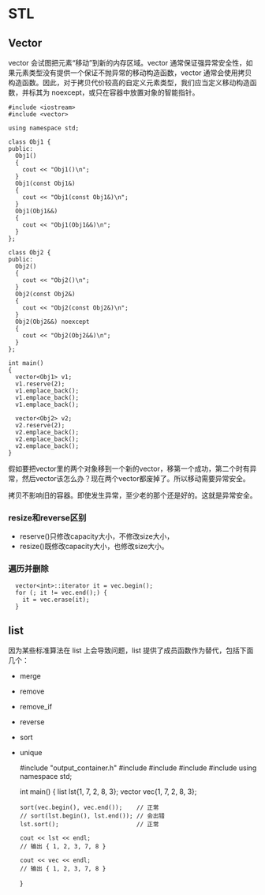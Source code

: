 # STL
## Vector
vector 会试图把元素“移动”到新的内存区域。vector 通常保证强异常安全性，如果元素类型没有提供一个保证不抛异常的移动构造函数，vector 通常会使用拷贝构造函数。因此，对于拷贝代价较高的自定义元素类型，我们应当定义移动构造函数，并标其为 noexcept，或只在容器中放置对象的智能指针。


	#include <iostream>
	#include <vector>
	
	using namespace std;
	
	class Obj1 {
	public:
	  Obj1()
	  {
	    cout << "Obj1()\n";
	  }
	  Obj1(const Obj1&)
	  {
	    cout << "Obj1(const Obj1&)\n";
	  }
	  Obj1(Obj1&&)
	  {
	    cout << "Obj1(Obj1&&)\n";
	  }
	};
	
	class Obj2 {
	public:
	  Obj2()
	  {
	    cout << "Obj2()\n";
	  }
	  Obj2(const Obj2&)
	  {
	    cout << "Obj2(const Obj2&)\n";
	  }
	  Obj2(Obj2&&) noexcept
	  {
	    cout << "Obj2(Obj2&&)\n";
	  }
	};
	
	int main()
	{
	  vector<Obj1> v1;
	  v1.reserve(2);
	  v1.emplace_back();
	  v1.emplace_back();
	  v1.emplace_back();
	
	  vector<Obj2> v2;
	  v2.reserve(2);
	  v2.emplace_back();
	  v2.emplace_back();
	  v2.emplace_back();
	}

假如要把vector里的两个对象移到一个新的vector，移第一个成功，第二个时有异常，然后vector该怎么办？现在两个vector都废掉了。所以移动需要异常安全。

拷贝不影响旧的容器。即使发生异常，至少老的那个还是好的。这就是异常安全。

### resize和reverse区别

* reserve()只修改capacity大小，不修改size大小，
* resize()既修改capacity大小，也修改size大小。

### 遍历并删除
	
	  vector<int>::iterator it = vec.begin();
	  for (; it != vec.end();) {
	    it = vec.erase(it);
	  }


## list
因为某些标准算法在 list 上会导致问题，list 提供了成员函数作为替代，包括下面几个：
* merge
* remove
* remove_if
* reverse
* sort
* unique


	#include "output_container.h"
	#include <iostream>
	#include <algorithm>
	#include <list>
	#include <vector>
	using namespace std;
	
	int main()
	{
	  list<int> lst{1, 7, 2, 8, 3};
	  vector<int> vec{1, 7, 2, 8, 3};
	
	  sort(vec.begin(), vec.end());    // 正常
	  // sort(lst.begin(), lst.end()); // 会出错
	  lst.sort();                      // 正常
	
	  cout << lst << endl;
	  // 输出 { 1, 2, 3, 7, 8 }
	
	  cout << vec << endl;
	  // 输出 { 1, 2, 3, 7, 8 }
	}